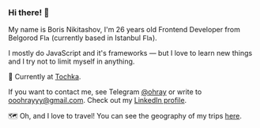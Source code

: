 ### Hi there! 👋

My name is Boris Nikitashov, I'm 26 years old Frontend Developer from Belgorod <img src="https://upload.wikimedia.org/wikipedia/commons/f/f3/Flag_of_Russia.svg" alt="Flag of Russia" width="20px" height="13px"> (currently based in Istanbul <img src="https://upload.wikimedia.org/wikipedia/commons/b/b4/Flag_of_Turkey.svg" alt="Flag of Istanbul" width="20px" height="13px">).

I mostly do JavaScript and it's frameworks — but I love to learn new things and I try not to limit myself in anything.

💼 Currently at [Tochka](https://tochka.com/).

If you want to contact me, see Telegram [@ohray](https://t.me/ohray) or write to [ooohrayyy@gmail.com](mailto:ooohrayyy@gmail.com). Check out my [LinkedIn profile](https://www.linkedin.com/in/ohray).

🗺️ Oh, and I love to travel! You can see the geography of my trips [here](https://www.google.com/maps/d/edit?mid=1K9lZ6ggxYe39vWTNLH1_CNORT48&usp=sharing).

